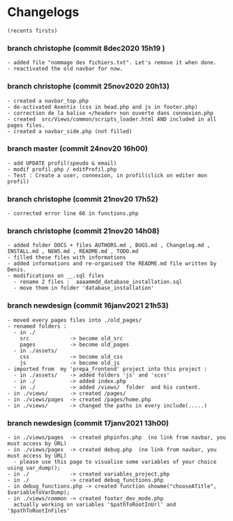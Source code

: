 # Changelogs
    (recents firsts)

### branch christophe (commit 8dec2020 15h19 )
    - added file "nommage des fichiers.txt". Let's remove it when done.
    - reactivated the old navbar for now.

### branch christophe (commit 25nov2020 20h13)
    - created a navbar_top.php
    - de-activated Axentix (css in head.php and js in footer.php)
    - correction de la balise </header> non ouverte dans connexion.php
    - created  src/Views/common/scripts_loader.html AND included in all pages files.
    - created a navbar_side.php (not filled)

### branch master (commit 24nov20 16h00)
    - add UPDATE profil(speudo & email)
    - modif profil.php / editProfil.php 
    - Test : Create a user, connexion, in profil(click on editer mon profil)

### branch christophe (commit 21nov20 17h52)
    - corrected error line 66 in functions.php

### branch christophe  (commit 21nov20 14h08)
    - added folder DOCS + files AUTHORS.md , BUGS.md , Changelog.md , INSTALL.md , NEWS.md , README.md , TODO.md
    - filled these files with informations
    - added informations and re-organised the README.md file written by Denis.
    - modifications on __.sql files
      - rename 2 files :  aaaammdd_database_installation.sql
      - move them in folder 'database_installation'

### branch newdesign (commit 16janv2021 21h53)
    - moved every pages files into ./old_pages/
    - renamed folders :
      - in ./
        src             -> become old_src
        pages           -> become old_pages
      - in ./assets/
        css             -> become old_css
        js              -> become old_js
    - imported from  my 'prepa_frontend' project into this project :
      - in ./assets/    -> added folders 'js' and 'scss'
      - in ./           -> added index.php
      - in ./           -> added /views/  folder  and his content.
    - in ./views/       -> created /pages/
    - in ./views/pages  -> created /pages/home.php
    - in ./views/       -> changed the paths in every include(.....)

### branch newdesign (commit 17janv2021 13h00)
    - in ./views/pages  -> created phpinfos.php  (no link from navbar, you must access by URL)
    - in ./views/pages  -> created debug.php  (no link from navbar, you must access by URL)
      - please use this page to visualise some variables of your choice using var_dump();
    - in ./             -> created variables_project.php
    - in ./             -> created debug_functions.php
    - in debug_functions.php -> created function showme("chooseATitle", $variableToVarDump);
    - in ./views/common -> created footer_dev_mode.php
      actually working on variables '$pathToRootInUrl' and '$pathToRootInFiles'